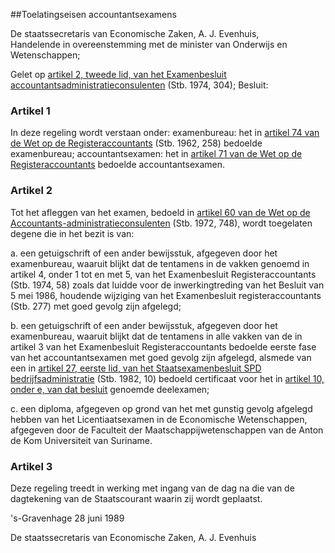 <meta http-equiv='Content-Type' content='text/html; charset=utf-8' />

##Toelatingseisen accountantsexamens

De staatssecretaris van Economische Zaken, A. J. Evenhuis,  
Handelende in overeenstemming met de minister van Onderwijs en Wetenschappen;

Gelet op [artikel 2, tweede lid, van het Examenbesluit accountantsadministratieconsulenten](../../../../AMvB/examenbesluit/accountants-administratieconsulenten/BWBR0002923/README.md) (Stb. 1974, 304);
Besluit:    

### Artikel  1  

In deze regeling wordt verstaan onder: examenbureau: het in [artikel 74 van de Wet op de Registeraccountants](../../../../wet/wet/op/de/registeraccountants/BWBR0002374/README.md) (Stb. 1962, 258) bedoelde examenbureau; accountantsexamen: het in [artikel 71 van de Wet op de Registeraccountants](../../../../wet/wet/op/de/registeraccountants/BWBR0002374/README.md) bedoelde accountantsexamen. 

### Artikel  2  

Tot het afleggen van het examen, bedoeld in [artikel 60 van de Wet op de Accountants-administratieconsulenten](../../../../wet/wet/op/de/accountants-administratieconsulenten/BWBR0002856/README.md) (Stb. 1972, 748), wordt toegelaten degene die in het bezit is van: 

a. een getuigschrift of een ander bewijsstuk, afgegeven door het examenbureau, waaruit blijkt dat de tentamens in de vakken genoemd in artikel 4, onder 1 tot en met 5, van het Examenbesluit Registeraccountants (Stb. 1974, 58) zoals dat luidde voor de inwerkingtreding van het Besluit van 5 mei 1986, houdende wijziging van het Examenbesluit registeraccountants (Stb. 277) met goed gevolg zijn afgelegd; 

b. een getuigschrift of een ander bewijsstuk, afgegeven door het examenbureau, waaruit blijkt dat de tentamens in alle vakken van de in artikel 3 van het Examenbesluit Registeraccountants bedoelde eerste fase van het accountantsexamen met goed gevolg zijn afgelegd, alsmede van een in [artikel 27, eerste lid, van het Staatsexamenbesluit SPD bedrijfsadministratie](../../../../AMvB/staatsexamenbesluit/spd/bedrijfsadministratie/BWBR0003473/README.md) (Stb. 1982, 10) bedoeld certificaat voor het in [artikel 10, onder e, van dat besluit](../../../../AMvB/staatsexamenbesluit/spd/bedrijfsadministratie/BWBR0003473/README.md) genoemde deelexamen; 

c. een diploma, afgegeven op grond van het met gunstig gevolg afgelegd hebben van het Licentiaatsexamen in de Economische Wetenschappen, afgegeven door de Faculteit der Maatschappijwetenschappen van de Anton de Kom Universiteit van Suriname.  

### Artikel  3  

Deze regeling treedt in werking met ingang van de dag na die van de dagtekening van de Staatscourant waarin zij wordt geplaatst. 

's-Gravenhage 
28 juni 1989    

De 
staatssecretaris van Economische Zaken, 
A. J. Evenhuis      
